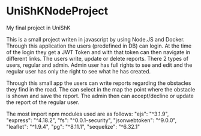 # UniShKNodeProject
My final project in UniShK

This is a small project writen in javascript by using Node.JS and Docker. Through this application the users (predefined in DB) can login. At the time of the login they get a JWT Token and with that token can then navigate in different links. The users write, update or delete reports.
There 2 types of users, regular and admin. Admin user has full rights to see and edit and the regular user has only the right to see what he has created.

Through this small app the users can write reports regarding the obstacles they find in the road. The can select in the map the point where the obstacle is shown and save the report. The admin then can accept/decline or update the report of the regular user.

The most import npm modules used are as follows:
"ejs": "^3.1.9",
"express": "^4.18.2",
"fs": "^0.0.1-security",
"jsonwebtoken": "^9.0.0",
"leaflet": "^1.9.4",
"pg": "^8.11.1",
"sequelize": "^6.32.1"
